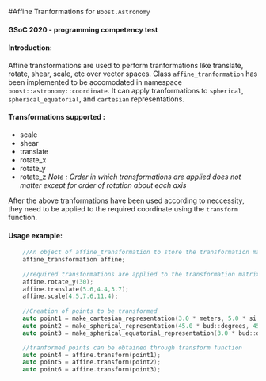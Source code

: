 #Affine Tranformations for `Boost.Astronomy`
#### GSoC 2020 - programming competency test

#### Introduction:

Affine transformations are used to perform tranformations like translate, rotate, shear, scale, etc over vector spaces.
Class `affine_tranformation`  has  been implemented to be accomodated in namespace `boost::astronomy::coordinate`. It can apply tranformations to `spherical`, ` spherical_equatorial`, and `cartesian` representations.

#### Transformations supported :

* scale
* shear
* translate
* rotate_x
* rotate_y
* rotate_z
*Note : Order in which transformations are applied does not matter except for order of rotation about each axis*

After the above tranformations have been used according to neccessity, they need to be applied to the required coordinate using the `transform` function.

#### Usage example:
```c++
	//An object of affine_transformation to store the transformation matrix
	affine_transformation affine; 
	
	//required transformations are applied to the transformation matrix
    affine.rotate_y(30);
    affine.translate(5.6,4.4,3.7);
    affine.scale(4.5,7.6,11.4);
    
    //Creation of points to be transformed
    auto point1 = make_cartesian_representation(3.0 * meters, 5.0 * si::kilo *meters, 4.0 * si::mega * meters);
    auto point2 = make_spherical_representation(45.0 * bud::degrees, 45.0 * bud::degrees, 1.0 * meters);
    auto point3 = make_spherical_equatorial_representation(3.0 * bud::degrees, 50.0 * bud::degrees, 40.0 * meters);

	//tranformed points can be obtained through transform function
    auto point4 = affine.transform(point1);
    auto point5 = affine.transform(point2);
    auto point6 = affine.transform(point3);
``` 
